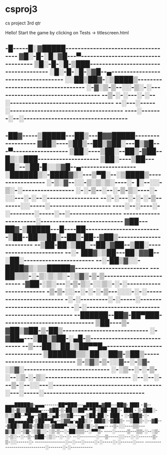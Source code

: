 # csproj3
cs project 3rd qtr

Hello! Start the game by clicking on Tests -> titlescreen.html


-█-----█░▓█████----------------------------------- 
▓█░-█-░█░▓█---▀----------------------------------- 
▒█░-█-░█-▒███------------------------------------- 
░█░-█-░█-▒▓█--▄----------------------------------- 
░░██▒██▓-░▒████▒---------------------------------- 
░-▓░▒-▒--░░-▒░-░---------------------------------- 
--▒-░-░---░-░--░---------------------------------- 
--░---░-----░------------------------------------- 
----░-------░--░---------------------------------- 
-------------------------------------------------- 
-██▓-----▒█████---██▒---█▓▓█████------------------ 
▓██▒----▒██▒--██▒▓██░---█▒▓█---▀------------------
▒██░----▒██░--██▒-▓██--█▒░▒███--------------------
▒██░----▒██---██░--▒██-█░░▒▓█--▄------------------
░██████▒░-████▓▒░---▒▀█░--░▒████▒-----------------
░-▒░▓--░░-▒░▒░▒░----░-▐░--░░-▒░-░-----------------
░-░-▒--░--░-▒-▒░----░-░░---░-░--░-----------------
--░-░---░-░-░-▒-------░░-----░--------------------
----░--░----░-░--------░-----░--░-----------------
----------------------░---------------------------
▓██---██▓-▒█████---█----██------------------------
-▒██--██▒▒██▒--██▒-██--▓██▒-----------------------
--▒██-██░▒██░--██▒▓██--▒██░-----------------------
--░-▐██▓░▒██---██░▓▓█--░██░-----------------------
--░-██▒▓░░-████▓▒░▒▒█████▓------------------------
---██▒▒▒-░-▒░▒░▒░-░▒▓▒-▒-▒------------------------
-▓██-░▒░---░-▒-▒░-░░▒░-░-░------------------------
-▒-▒-░░--░-░-░-▒---░░░-░-░------------------------
-░-░---------░-░-----░----------------------------
-░-░----------------------------------------------
--██████--██▓-██▀███------------------------------
▒██----▒-▓██▒▓██-▒-██▒----------------------------
░-▓██▄---▒██▒▓██-░▄█-▒----------------------------
--▒---██▒░██░▒██▀▀█▄------------------------------
▒██████▒▒░██░░██▓-▒██▒----------------------------
▒-▒▓▒-▒-░░▓--░-▒▓-░▒▓░----------------------------
░-░▒--░-░-▒-░--░▒-░-▒░----------------------------
░--░--░---▒-░--░░---░-----------------------------
------░---░-----░---------------------------------
--------------------------------------------------
▄▄▄█████▓-▄▄▄-------██▀███---▄████▄▓██---██▓-▐██▌-
▓--██▒-▓▒▒████▄----▓██-▒-██▒▒██▀-▀█-▒██--██▒-▐██▌-
▒-▓██░-▒░▒██--▀█▄--▓██-░▄█-▒▒▓█----▄-▒██-██░-▐██▌-
░-▓██▓-░-░██▄▄▄▄██-▒██▀▀█▄--▒▓▓▄-▄██▒░-▐██▓░-▓██▒-
--▒██▒-░--▓█---▓██▒░██▓-▒██▒▒-▓███▀-░░-██▒▓░-▒▄▄--
--▒-░░----▒▒---▓▒█░░-▒▓-░▒▓░░-░▒-▒--░-██▒▒▒--░▀▀▒-
----░------▒---▒▒-░--░▒-░-▒░--░--▒--▓██-░▒░--░--░-
--░--------░---▒-----░░---░-░-------▒-▒-░░------░-
---------------░--░---░-----░-░-----░-░------░----
----------------------------░-------░-░-----------
